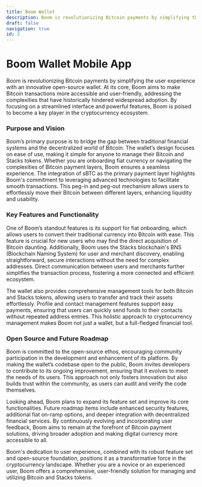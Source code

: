 ```yaml
---
title: Boom Wallet
description: Boom is revolutionizing Bitcoin payments by simplifying the user experience with an innovative open-source wallet
draft: false
navigation: true
id: 2
---
```


# Boom Wallet Mobile App

Boom is revolutionizing Bitcoin payments by simplifying the user experience with an innovative open-source wallet. At its core, Boom aims to make Bitcoin transactions more accessible and user-friendly, addressing the complexities that have historically hindered widespread adoption. By focusing on a streamlined interface and powerful features, Boom is poised to become a key player in the cryptocurrency ecosystem.

### Purpose and Vision

Boom’s primary purpose is to bridge the gap between traditional financial systems and the decentralized world of Bitcoin. The wallet’s design focuses on ease of use, making it simple for anyone to manage their Bitcoin and Stacks tokens. Whether you are onboarding fiat currency or navigating the complexities of Bitcoin payment layers, Boom ensures a seamless experience. The integration of sBTC as the primary payment layer highlights Boom's commitment to leveraging advanced technologies to facilitate smooth transactions. This peg-in and peg-out mechanism allows users to effortlessly move their Bitcoin between different layers, enhancing liquidity and usability.

### Key Features and Functionality

One of Boom’s standout features is its support for fiat onboarding, which allows users to convert their traditional currency into Bitcoin with ease. This feature is crucial for new users who may find the direct acquisition of Bitcoin daunting. Additionally, Boom uses the Stacks blockchain's BNS (Blockchain Naming System) for user and merchant discovery, enabling straightforward, secure interactions without the need for complex addresses. Direct communication between users and merchants further simplifies the transaction process, fostering a more connected and efficient ecosystem.

The wallet also provides comprehensive management tools for both Bitcoin and Stacks tokens, allowing users to transfer and track their assets effortlessly. Profile and contact management features support easy payments, ensuring that users can quickly send funds to their contacts without repeated address entries. This holistic approach to cryptocurrency management makes Boom not just a wallet, but a full-fledged financial tool.

### Open Source and Future Roadmap

Boom is committed to the open-source ethos, encouraging community participation in the development and enhancement of its platform. By making the wallet’s codebase open to the public, Boom invites developers to contribute to its ongoing improvement, ensuring that it evolves to meet the needs of its users. This approach not only fosters innovation but also builds trust within the community, as users can audit and verify the code themselves.

Looking ahead, Boom plans to expand its feature set and improve its core functionalities. Future roadmap items include enhanced security features, additional fiat on-ramp options, and deeper integration with decentralized financial services. By continuously evolving and incorporating user feedback, Boom aims to remain at the forefront of Bitcoin payment solutions, driving broader adoption and making digital currency more accessible to all.

Boom's dedication to user experience, combined with its robust feature set and open-source foundation, positions it as a transformative force in the cryptocurrency landscape. Whether you are a novice or an experienced user, Boom offers a comprehensive, user-friendly solution for managing and utilizing Bitcoin and Stacks tokens.
